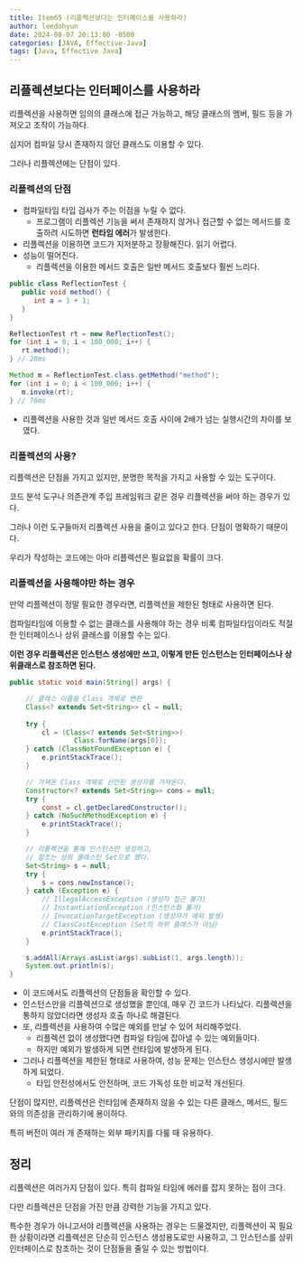 ```yaml
---
title: Item65 (리플렉션보다는 인터페이스를 사용하라)
author: leedohyun
date: 2024-08-07 20:13:00 -0500
categories: [JAVA, Effective-Java]
tags: [Java, Effective Java]
---
```


## 리플렉션보다는 인터페이스를 사용하라

리플렉션을 사용하면 임의의 클래스에 접근 가능하고, 해당 클래스의 멤버, 필드 등을 가져오고 조작이 가능하다.

심지어 컴파일 당시 존재하지 않던 클래스도 이용할 수 있다.

그러나 리플렉션에는 단점이 있다.

### 리플렉션의 단점

- 컴파일타임 타입 검사가 주는 이점을 누릴 수 없다.
	- 프로그램이 리플렉션 기능을 써서 존재하지 않거나 접근할 수 없는 메서드를 호출하려 시도하면 **런타임 에러**가 발생한다.
- 리플렉션을 이용하면 코드가 지저분하고 장황해진다. 읽기 어렵다.
- 성능이 떨어진다.
	- 리플렉션을 이용한 메서드 호출은 일반 메서드 호출보다 훨씬 느리다.

```java
public class ReflectionTest {  
   public void method() {  
	  int a = 1 + 1;  
   }  
}
```
```java
ReflectionTest rt = new ReflectionTest();  
for (int i = 0; i < 100_000; i++) {  
   rt.method();  
} // 28ms

Method m = ReflectionTest.class.getMethod("method");  
for (int i = 0; i < 100_000; i++) {  
   m.invoke(rt);  
} // 76ms
``` 

- 리플렉션을 사용한 것과 일반 메서드 호출 사이에 2배가 넘는 실행시간의 차이를 보였다.

### 리플렉션의 사용?

리플렉션은 단점을 가지고 있지만, 분명한 목적을 가지고 사용할 수 있는 도구이다.

코드 분석 도구나 의존관계 주입 프레임워크 같은 경우 리플렉션을 써야 하는 경우가 있다.

그러나 이런 도구들마저 리플렉션 사용을 줄이고 있다고 한다. 단점이 명확하기 때문이다.

우리가 작성하는 코드에는 아마 리플렉션은 필요없을 확률이 크다.

### 리플렉션을 사용해야만 하는 경우

만약 리플렉션이 정말 필요한 경우라면, 리플렉션을 제한된 형태로 사용하면 된다.

컴파일타임에 이용할 수 없는 클래스를 사용해야 하는 경우 비록 컴파일타임이라도 적절한 인터페이스나 상위 클래스를 이용할 수는 있다.

**이런 경우 리플렉션은 인스턴스 생성에만 쓰고, 이렇게 만든 인스턴스는 인터페이스나 상위클래스로 참조하면 된다.**

```java
public static void main(String[] args) {

	// 클래스 이름을 Class 객체로 변환
	Class<? extends Set<String>> cl = null;
	
	try {
		cl = (Class<? extends Set<String>>)
				Class.forName(args[0]);
	} catch (ClassNotFoundException e) {
		e.printStackTrace();
	}

	// 가져온 Class 객체로 선언된 생성자를 가져온다.
	Constructor<? extends Set<String>> cons = null;
	try {
		const = cl.getDeclaredConstructor();
	} catch (NoSuchMethodException e) {
		e.printStackTrace();
	}

	// 리플렉션을 통해 인스턴스만 생성하고, 
	// 참조는 상위 클래스인 Set으로 했다.
	Set<String> s = null;
	try {
		s = cons.newInstance();
	} catch (Exception e) {
		// IllegalAccessException (생성자 접근 불가)
		// InstantiationException (인스턴스화 불가)
		// InvocationTargetException (생성자가 예외 발생)
		// ClassCastException (Set의 하위 클래스가 아님)
		e.printStackTrace();
	}

	s.addAll(Arrays.asList(args).subList(1, args.length));
	System.out.println(s);
}
```

- 이 코드에서도 리플렉션의 단점들을 확인할 수 있다.
- 인스턴스만을 리플렉션으로 생성했을 뿐인데, 매우 긴 코드가 나타났다. 리플렉션을 통하지 않았더라면 생성자 호출 하나로 해결된다.
- 또, 리플렉션을 사용하여 수많은 예외를 만날 수 있어 처리해주었다.
	- 리플렉션 없이 생성했다면 컴파일 타임에 잡아낼 수 있는 예외들이다.
	- 하지만 예외가 발생하게 되면 런타임에 발생하게 된다.
- 그러나 리플렉션을 제한된 형태로 사용하여, 성능 문제는 인스턴스 생성시에만 발생하게 되었다.
	- 타입 안전성에서도 안전하며, 코드 가독성 또한 비교적 개선된다.

단점이 많지만, 리플렉션은 런타임에 존재하지 않을 수 있는 다른 클래스, 메서드, 필드와의 의존성을 관리하기에 용이하다.

특히 버전이 여러 개 존재하는 외부 패키지를 다룰 때 유용하다.

## 정리

리플렉션은 여러가지 단점이 있다. 특히 컴파일 타임에 에러를 잡지 못하는 점이 크다.

다만 리플렉션은 단점을 가진 만큼 강력한 기능을 가지고 있다.

특수한 경우가 아니고서야 리플렉션을 사용하는 경우는 드물겠지만, 리플렉션이 꼭 필요한 상황이라면 리플렉션은 단순히 인스턴스 생성용도로만 사용하고, 그 인스턴스를 상위 인터페이스로 참조하는 것이 단점들을 줄일 수 있는 방법이다.